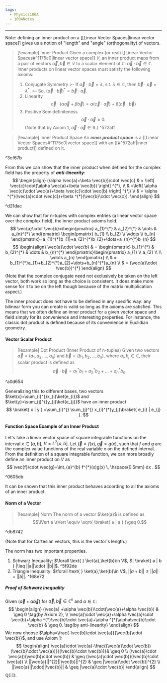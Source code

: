 ```yaml
---
tags:
  - Physics100A
  - 100ANotes
---
```

---
Note: defining an inner product on a [[Linear Vector Spaces|linear vector space]] gives us a notion of "length" and "angle" (orthogonality) of vectors.

>[!example] Inner Product
>Given a complex (or real) [[Linear Vector Spaces#^1175c0|linear vector space]] $V$, an inner product maps from a pair of vectors $\vec{a},\vec{b} \in V$ to a scalar element of $\mathbb{C}$: $\vec{a}\cdot \vec{b}\in\mathbb{C}$. 
>Inner products on linear vector spaces must satisfy the following axioms:
>1. Conjugate Symmetry
	>- If $\vec{a}\cdot \vec{b}=\lambda$, s.t. $\lambda \in\mathbb{C}$, then $\vec{b}\cdot \vec{a}=\lambda ^{*}$. 
	>- So, $(\vec{a}\cdot \vec{b})^{*}=\vec{b}\cdot \vec{a}$. 
>2. Linearity
>$$
\vec{c}\cdot(\alpha \vec{a}+\beta \vec{b})=\alpha(\vec{c}\cdot \vec{a})+\beta(\vec{c}\cdot \vec{b}) $$
>3. Positive Semidefiniteness $$\vec{a}\cdot \vec{a}\geq 0.$$ (Note that by Axiom 1, $\vec{a}\cdot \vec{a}\in\mathbb{R}$.)
^572aff


> [!example] Inner Product Space
> An ***inner product space*** is a [[Linear Vector Spaces#^1175c0|vector space]] with an [[#^572aff|inner product]] defined on it.

^3cf67b





From this we can show that the inner product when defined for the complex field has the property of ***anti-linearity***:
$$
\begin{align}
(\alpha \vec{a}+\beta \vec{b})\cdot \vec{c} & = \left[ \vec{c}\cdot(\alpha \vec{a}+\beta \vec{b}) \right] ^{*}, \\
 & =\left[ \alpha \vec{c}\cdot \vec{a}+\beta \vec{c}\cdot \vec{b} \right] ^{*,} \\
 & = \alpha ^{*}(\vec{a}\cdot \vec{c})+\beta ^{*}(\vec{b}\cdot \vec{c}).
\end{align}
$$

^d21dac


We can show that for n-tuples with complex entries (a linear vector space over the complex field), the inner product axioms hold.
$$
\vec{a}\cdot \vec{b}=\begin{pmatrix}
a_{1}^{*} & a_{2}^{*} & \dots & a_{n}^{*}
\end{pmatrix} \begin{pmatrix}
b_{1} \\
b_{2} \\
\vdots \\
b_{n}
\end{pmatrix}=a_{1}^{*}b_{1}+a_{2}^{*}b_{2}+\dots+a_{n}^{*}b_{n}
$$
$$
\begin{align}
\vec{a}\cdot \vec{b} & = \begin{pmatrix}
b_{1}^{*} & b_{2}^{*} & \dots & b_{n}^{*}
\end{pmatrix}\begin{pmatrix}
a_{1} \\
a_{2} \\ \\
\vdots
a_{n}
\end{pmatrix} \\
& = b_{1}^{*}a_{1}+b_{2}^{*}a_{2}+\dots+b_{n}^{*}a_{n} \\
& = (\vec{a}\cdot \vec{b})^{*}
\end{align}
$$
(Note that the complex conjugate need not exclusively be taken on the left vector, both work so long as the choice is consistent. It does make more sense for it to be on the left though because of the matrix multiplication aspect.)

The inner product does not have to be defined in any specific way: any bilinear form you can create is valid so long as the axioms are satisfied. This means that we often define an inner product for a given vector space and field simply for its convenience and interesting properties. For instance, the classic dot product is defined because of its convenience in Euclidian geometry.
#### Vector Scalar Product

> [!example] Dot Product (Inner Product of n-tuples)
> Given two vectors $\vec{a}=(a_{1},a_{2},\dots,a_{n})$ and $\vec{b}=(b_{1},b_{2},\dots,b_{n})$, where $a_{i},b_{j} \in \mathbb{C}$, their scalar product is defined as $$
\vec{a}\cdot \vec{b}=a_{1}^{*}b_{1}+a_{2}^{*}b_{2}+\dots+a_{n}^{*}b_{n}^{}.$$

^a0d654


Generalizing this to different bases, two vectors $\ket{x}=\sum_{i}^{}x_{i}\ket{e_{i}}$ and $\ket{y}=\sum_{j}^{}y_{j}\ket{e_{j}}$ have an inner product
$$
\braket{ x | y } =\sum_{i}^{} \sum_{j}^{} x_{i}^{*}y_{j}\braket{ e_{i} | e_{j} }. 
$$
#### Function Space Example of an Inner Product

Let's take a linear vector space of square integrable functions on the interval $x \in [a,b]$, $V=L^{2}[a,b]$. Let $\vec{f}=f(x), \vec{g}=g(x)$, such that $f$ and $g$ are the complex value functions of the real variable $x$ on the defined interval.
From the definition of a square integrable function, we can more broadly define an inner product on $V$ as
$$
\vec{f}\cdot \vec{g}=\int_{a}^{b} f^{*}(x)g(x) \, \hspace{0.5mm} dx .
$$

^0605db

It can be shown that this inner product behaves according to all the axioms of an inner product.

#### Norm of a Vector

>[!example] Norm
>The norm of a vector $\ket{a}$ is defined as $$\lVert a \rVert  \equiv \sqrt{ \braket{ a | a }  }\geq 0.$$

^db8742

(Note that for Cartesian vectors, this is the vector's length.)

The norm has two important properties.
1. Schwarz Inequality: $\forall \text{ } \ket{a},\ket{b}\in V$, $| \braket{ a | b } |\leq ||a||\cdot ||b||$. ^5f92de
2. Triangle Inequality: $\forall \text{ } \ket{a},\ket{b}\in V$, $||a+b||\leq||a||+||b||$. ^168e72


##### Proof of Schwarz Inequality
Given $(\vec{a}+\alpha \vec{b})$ for $\vec{a},\vec{b} \in \mathbb{C}^{n}$ and $\alpha \in \mathbb{C}$:
$$
\begin{align}
(\vec{a} +\alpha \vec{b})\cdot(\vec{a}+\alpha \vec{b}) & \geq 0 \tag{by Axiom 2}, \\
\vec{a}\cdot \vec{a}+\alpha \vec{a}\cdot \vec{b}+\alpha ^{*}\vec{b}\cdot \vec{a}+\alpha ^{*}\alpha\vec{b}\cdot \vec{b} & \geq 0. \tag{by anti-linearity}
\end{align}
$$
We now choose $\alpha=\frac{-\vec{b}\cdot \vec{a}}{\vec{b}\cdot \vec{b}}$, and use Axiom 1:
$$
\begin{align}
\vec{a}\cdot \vec{a}-\frac{(\vec{a}\cdot \vec{b})(\vec{b}\cdot \vec{a})}{(\vec{b}\cdot \vec{b})}& \geq 0 \\
(\vec{a}\cdot \vec{a})(\vec{b}\cdot \vec{b}) & \geq (\vec{a}\cdot \vec{b})(\vec{b}\cdot \vec{a}) \\
||\vec{a}||^{2}||\vec{b}||^{2} &  \geq |\vec{a}\cdot \vec{b}|^{2} \\
||\vec{a}||\cdot||\vec{b}||  & \geq |\vec{a}\cdot \vec{b}|
\end{align}
$$
$\mathbb{QED}.$

